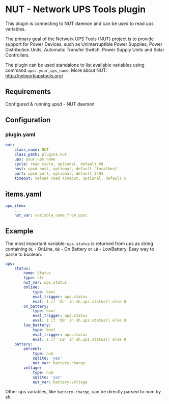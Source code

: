 # NUT - Network UPS Tools plugin

This plugin is connecting to NUT daemon and can be used to read ups variables.

The primary goal of the Network UPS Tools (NUT) project is to provide support for Power Devices,
such as Uninterruptible Power Supplies, Power Distribution Units, Automatic Transfer Switch, Power Supply Units and Solar Controllers.

The plugin can be used standalone to list available variables using command `upsc your_ups_name`.
More about NUT: http://networkupstools.org/


## Requirements

Configured & running upsd - NUT daemon


## Configuration

### plugin.yaml

```yaml
nut:
    class_name: NUT
    class_path: plugins.nut
    ups: your_ups_name
    cycle: read cycle, optional, default 60
    host: upsd host, optional, default 'localhost'
    port: upsd port, optional, default 3493
    timeout: telnet read timeout, optional, default 5
```

## items.yaml

```yaml
ups_item:
    ...
    nut_var: variable_name_from_upsc
```

## Example

The most important variable: `ups.status` is returned from ups as string containing `OL` - OnLine, `OB` - On Battery or `LB` - LowBattery. Easy way to parse to boolean:

```yaml
ups:  
    status:
        name: Status
        type: str
        nut_var: ups.status
        online:
            type: bool
            eval_trigger: ups.status
            eval: 1 if 'OL' in sh.ups.status() else 0
        on_battery:
            type: bool
            eval_trigger: ups.status
            eval: 1 if 'OB' in sh.ups.status() else 0
        low_battery:
            type: bool
            eval_trigger: ups.status
            eval: 1 if 'LB' in sh.ups.status() else 0
    battery:
        percent:
            type: num
            sqlite: 'yes'
            nut_var: battery.charge
        voltage:
            type: num
            sqlite: 'yes'
            nut_var: battery.voltage
```

Other ups variables, like `battery.charge`, can be directly parsed to num by sh.
